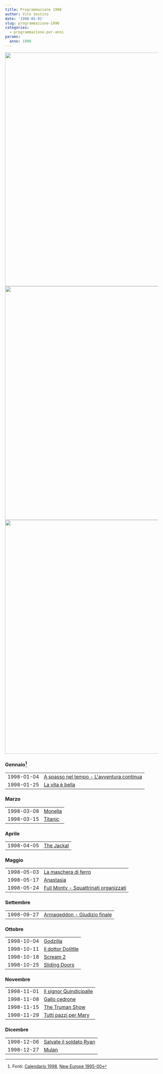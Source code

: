 ```yaml
---
title: Programmazione 1998
author: Vito Sestito
date: '1998-01-01'
slug: programmazione-1998
categories:
  - programmazione-per-anni
params:
  anno: 1998
---
```






<img src="{{< blogdown/postref >}}index_files/figure-html/unnamed-chunk-1-1.png" width="768" /><img src="{{< blogdown/postref >}}index_files/figure-html/unnamed-chunk-1-2.png" width="768" /><img src="{{< blogdown/postref >}}index_files/figure-html/unnamed-chunk-1-3.png" width="768" />


### Gennaio[^1]


|           |                                          |
|:----------|:-----------------------------------------|
|1998-01-04 |[A spasso nel tempo - L'avventura continua](https://www.imdb.com/title/tt0155463/)|
|1998-01-25 |[La vita è bella](https://www.imdb.com/title/tt0118799/)|

### Marzo


|           |        |
|:----------|:-------|
|1998-03-08 |[Monella](https://www.imdb.com/title/tt0174931/)|
|1998-03-15 |[Titanic](https://www.imdb.com/title/tt0120338/)|

### Aprile


|           |           |
|:----------|:----------|
|1998-04-05 |[The Jackal](https://www.imdb.com/title/tt0119395/)|

### Maggio


|           |                                      |
|:----------|:-------------------------------------|
|1998-05-03 |[La maschera di ferro](https://www.imdb.com/title/tt0120744/)|
|1998-05-17 |[Anastasia](https://www.imdb.com/title/tt0118617/)|
|1998-05-24 |[Full Monty - Squattrinati organizzati](https://www.imdb.com/title/tt0119164/)|

### Settembre


|           |                             |
|:----------|:----------------------------|
|1998-09-27 |[Armageddon - Giudizio finale](https://www.imdb.com/title/tt0120591/)|

### Ottobre


|           |                   |
|:----------|:------------------|
|1998-10-04 |[Godzilla](https://www.imdb.com/title/tt0120685/)|
|1998-10-11 |[Il dottor Dolittle](https://www.imdb.com/title/tt0118998/)|
|1998-10-18 |[Scream 2](https://www.imdb.com/title/tt0120082/)|
|1998-10-25 |[Sliding Doors](https://www.imdb.com/title/tt0120148/)|

### Novembre


|           |                        |
|:----------|:-----------------------|
|1998-11-01 |[Il signor Quindicipalle](https://www.imdb.com/title/tt0140547/)|
|1998-11-08 |[Gallo cedrone](https://www.imdb.com/title/tt0167947/)|
|1998-11-15 |[The Truman Show](https://www.imdb.com/title/tt0120382/)|
|1998-11-29 |[Tutti pazzi per Mary](https://www.imdb.com/title/tt0129387/)|

### Dicembre


|           |                        |
|:----------|:-----------------------|
|1998-12-06 |[Salvate il soldato Ryan](https://www.imdb.com/title/tt0120815/)|
|1998-12-27 |[Mulan](https://www.imdb.com/title/tt0120762/)|

[^1]: Fonti: [Calendario 1998](/1998/01/01/calendario-1998/), [New Europe 1995-00](/1995/10/01/appunti-new-europe-1995-00/)

